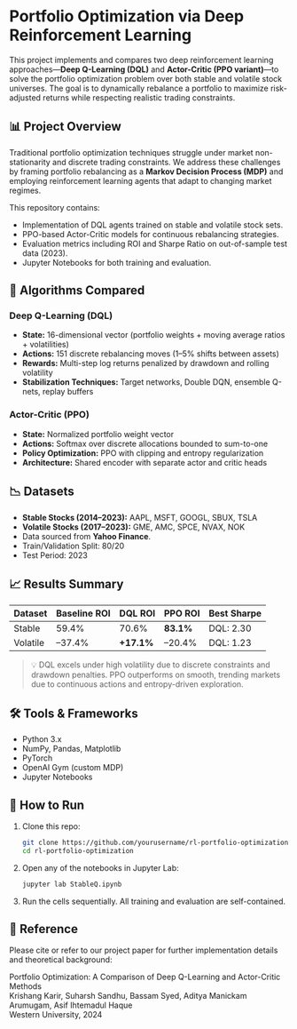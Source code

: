 # Portfolio Optimization via Deep Reinforcement Learning

This project implements and compares two deep reinforcement learning approaches—**Deep Q-Learning (DQL)** and **Actor-Critic (PPO variant)**—to solve the portfolio optimization problem over both stable and volatile stock universes. The goal is to dynamically rebalance a portfolio to maximize risk-adjusted returns while respecting realistic trading constraints.

## 📊 Project Overview

Traditional portfolio optimization techniques struggle under market non-stationarity and discrete trading constraints. We address these challenges by framing portfolio rebalancing as a **Markov Decision Process (MDP)** and employing reinforcement learning agents that adapt to changing market regimes.

This repository contains:
- Implementation of DQL agents trained on stable and volatile stock sets.
- PPO-based Actor-Critic models for continuous rebalancing strategies.
- Evaluation metrics including ROI and Sharpe Ratio on out-of-sample test data (2023).
- Jupyter Notebooks for both training and evaluation.

## 🧠 Algorithms Compared

### Deep Q-Learning (DQL)
- **State:** 16-dimensional vector (portfolio weights + moving average ratios + volatilities)
- **Actions:** 151 discrete rebalancing moves (1–5% shifts between assets)
- **Rewards:** Multi-step log returns penalized by drawdown and rolling volatility
- **Stabilization Techniques:** Target networks, Double DQN, ensemble Q-nets, replay buffers

### Actor-Critic (PPO)
- **State:** Normalized portfolio weight vector
- **Actions:** Softmax over discrete allocations bounded to sum-to-one
- **Policy Optimization:** PPO with clipping and entropy regularization
- **Architecture:** Shared encoder with separate actor and critic heads

## 📉 Datasets

- **Stable Stocks (2014–2023):** AAPL, MSFT, GOOGL, SBUX, TSLA  
- **Volatile Stocks (2017–2023):** GME, AMC, SPCE, NVAX, NOK  
- Data sourced from **Yahoo Finance**.
- Train/Validation Split: 80/20  
- Test Period: 2023

## 📈 Results Summary

| Dataset | Baseline ROI | DQL ROI | PPO ROI | Best Sharpe |
|---------|---------------|---------|---------|-------------|
| Stable  | 59.4%         | 70.6%   | **83.1%** | DQL: 2.30 |
| Volatile| –37.4%        | **+17.1%** | –20.4% | DQL: 1.23 |

> 💡 DQL excels under high volatility due to discrete constraints and drawdown penalties. PPO outperforms on smooth, trending markets due to continuous actions and entropy-driven exploration.

## 🛠️ Tools & Frameworks

- Python 3.x
- NumPy, Pandas, Matplotlib
- PyTorch
- OpenAI Gym (custom MDP)
- Jupyter Notebooks

## 🧪 How to Run

1. Clone this repo:
   ```bash
   git clone https://github.com/yourusername/rl-portfolio-optimization.git
   cd rl-portfolio-optimization

2. Open any of the notebooks in Jupyter Lab:

   ```bash
   jupyter lab StableQ.ipynb

3. Run the cells sequentially. All training and evaluation are self-contained.

## 📄 Reference

Please cite or refer to our project paper for further implementation details and theoretical background:

Portfolio Optimization: A Comparison of Deep Q-Learning and Actor-Critic Methods  
Krishang Karir, Suharsh Sandhu, Bassam Syed, Aditya Manickam Arumugam, Asif Ihtemadul Haque  
Western University, 2024